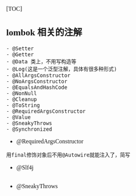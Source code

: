 <font face="Simsun" size=3>

[TOC]

## lombok 相关的注解

~~~
- @Setter
- @Getter
- @Data 类上，不用写构造等
- @Log(这是一个泛型注解，具体有很多种形式)
- @AllArgsConstructor
- @NoArgsConstructor
- @EqualsAndHashCode
- @NonNull
- @Cleanup
- @ToString
- @RequiredArgsConstructor
- @Value
- @SneakyThrows
- @Synchronized
~~~

- @RequiredArgsConstructor
~~~
用final修饰对象后不用@Autowire就能注入了，简写
~~~
- @Slf4j
~~~
~~~
- @SneakyThrows
~~~

~~~


</font>